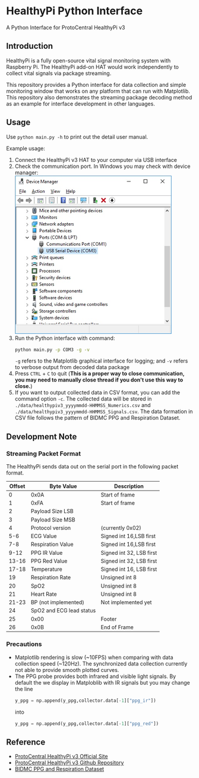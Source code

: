 # HealthyPi Python Interface
A Python Interface for ProtoCentral HealthyPi v3

## Introduction
HealthyPi is a fully open-source vital signal monitoring system with Raspberry Pi. The HealthyPi add-on HAT would work independently to collect vital signals via package streaming.

This repository provides a Python interface for data collection and simple monitoring window that works on any platform that can run with Matplotlib. This repository also demonstrates the streaming package decoding method as an example for interface development in other languages.

## Usage

Use `python main.py -h` to print out the detail user manual.

Example usage: 
1. Connect the HealthyPi v3 HAT to your computer via USB interface
2. Check the communication port. In Windows you may check with device manager:
![alt text](./doc/img/windows_port.jpg "Windows device manager showing HealthyPi v3 running on COM3 ")
3. Run the Python interface with command:
	```bash
	python main.py -p COM3 -g -v
	```
	`-g` refers to the Matplotlib graphical interface for logging; and
	`-v` refers to verbose output from decoded data package
4. Press `CTRL` + `C` to quit (**This is a proper way to close communication, you may need to manually close thread if you don't use this way to close.**)
5. If you want to output collected data in CSV format, you can add the command option `-c`. The collected data will be stored in `./data/healthypiv3_yyyymmdd-HHMMSS_Numerics.csv` and `./data/healthypiv3_yyyymmdd-HHMMSS_Signals.csv`. The data formation in CSV file follows the pattern of BIDMC PPG and Respiration Dataset.

## Development Note
### Streaming Packet Format
The HealthyPi sends data out on the serial port in the following packet format.

|Offset|	Byte Value|	Description|
|---|---|---|
|0	|0x0A	|Start of frame|
|1	|0xFA	|Start of frame|
|2	|Payload Size LSB||	 
|3	|Payload Size MSB||	 
|4	|Protocol version	|(currently 0x02)|
|5-6	|ECG Value	|Signed int 16,LSB first|
|7-8	|Respiration Value	|Signed int 16,LSB first|
|9-12	|PPG IR Value	|Signed int 32, LSB first|
|13-16	|PPG Red Value	|Signed int 32, LSB first|
|17-18	|Temperature	|Signed int 16, LSB first|
|19	|Respiration Rate	|Unsigned int 8|
|20	|SpO2	|Unsigned int 8|
|21	|Heart Rate	|Unsigned int 8|
|21-23	|BP (not implemented)	|Not implemented yet|
|24	|SpO2 and ECG lead status	 ||
|25	|0x00	|Footer|
|26	|0x0B	|End of Frame|

### Precautions
- Matplotlib rendering is slow (~10FPS) when comparing with data collection speed (~120Hz). The synchronized data collection currently not able to provide smooth plotted curves.
- The PPG probe provides both infrared and visible light signals. By default the we display in Matploblib with IR signals but you may change the line
	```python
	y_ppg = np.append(y_ppg,collector.data[-1]["ppg_ir"])
	``` 
	into 
	```python
	y_ppg = np.append(y_ppg,collector.data[-1]["ppg_red"])
	```

## Reference
- [ProtoCentral HealthyPi v3 Official Site](http://healthypi.protocentral.com/)
- [ProtoCentral HealthyPi v3 Github Repository](https://github.com/Protocentral/protocentral-healthypi-v3/)
- [BIDMC PPG and Respiration Dataset](https://physionet.org/content/bidmc/1.0.0/)